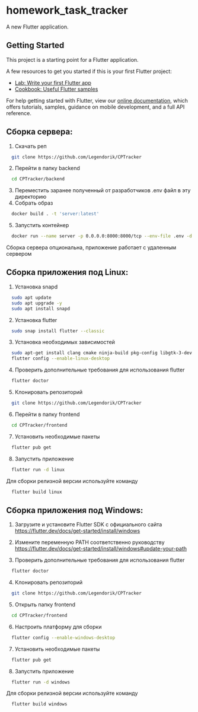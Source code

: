 # homework_task_tracker

A new Flutter application.

## Getting Started

This project is a starting point for a Flutter application.

A few resources to get you started if this is your first Flutter project:

- [Lab: Write your first Flutter app](https://flutter.dev/docs/get-started/codelab)
- [Cookbook: Useful Flutter samples](https://flutter.dev/docs/cookbook)

For help getting started with Flutter, view our
[online documentation](https://flutter.dev/docs), which offers tutorials,
samples, guidance on mobile development, and a full API reference.

## Сборка сервера:
1. Скачать реп
```bash
  git clone https://github.com/Legendorik/CPTracker
```
2. Перейти в папку backend
```bash
  cd CPTracker/backend
```
3. Переместить заранее полученный от разработчиков .env файл в эту директорию
4. Собрать образ
```bash
  docker build . -t 'server:latest'
```
5. Запустить контейнер
```bash
  docker run --name server -p 0.0.0.0:8000:8000/tcp --env-file .env -d server
```

Сборка сервера опциональна, приложение работает с удаленным сервером

## Сборка приложения под Linux:
1. Установка snapd
```bash
  sudo apt update
  sudo apt upgrade -y
  sudo apt install snapd
```
2. Установка flutter
```bash
  sudo snap install flutter --classic
```
3. Установка необходимых зависимостей
```bash
  sudo apt-get install clang cmake ninja-build pkg-config libgtk-3-dev -y
  flutter config --enable-linux-desktop
```
4. Проверить дополнительные требования для использования flutter
```bash
  flutter doctor
```
5. Клонировать репозиторий
```bash
  git clone https://github.com/Legendorik/CPTracker
```
6. Перейти в папку frontend
```bash
  cd CPTracker/frontend
```
7. Установить необходимые пакеты
```bash
  flutter pub get
```
8. Запустить приложение
```bash
  flutter run -d linux
```

Для сборки релизной версии используйте команду
```bash
  flutter build linux
```

## Сборка приложения под Windows:
1. Загрузите и установите Flutter SDK с официального сайта https://flutter.dev/docs/get-started/install/windows

2. Измените переменную PATH соответственно руководству https://flutter.dev/docs/get-started/install/windows#update-your-path

3. Проверить дополнительные требования для использования flutter
```bash
  flutter doctor
```
4. Клонировать репозиторий
```bash
  git clone https://github.com/Legendorik/CPTracker
```
5. Открыть папку frontend
```bash
  cd CPTracker/frontend
```
6. Настроить платформу для сборки
```bash
  flutter config --enable-windows-desktop
```
7. Установить необходимые пакеты
```bash
  flutter pub get
```
8. Запустить приложение
```bash
  flutter run -d windows
```

Для сборки релизной версии используйте команду
```bash
  flutter build windows
```